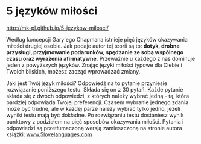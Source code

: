 # 5 języków miłości

http://mk-pl.github.io/5-jezykow-milosci/

Według koncepcji Gary'ego Chapmana istnieje pięć języków okazywania miłości drugiej osobie. Jak podaje autor tej teorii są to: <b>dotyk, drobne przysługi, przyjmowanie podarunków, spędzanie ze sobą wspólnego czasu oraz wyrażenia afirmatywne</b>. Przeważnie u każdego z nas dominuje jeden z powyższych języków. Znając języki miłości typowe dla Ciebie i Twoich bliskich, możesz zacząć wprowadzać zmiany.

Jaki jest Twój język miłości? Odpowiedź na to pytanie przyniesie rozwiązanie poniższego testu. Składa się on z 30 pytań. Każde pytanie składa się z dwóch odpowiedzi, z których należy wybrać jedną - tą, która bardziej odpowiada Twojej preferencji. Czasem wybranie jednego zdania może być trudne, ale w każdej parze należy wybrać tylko jedno, jeżeli wyniki testu mają być dokładne. Po rozwiązaniu testu dostaniesz wynik punktowy z podziałem na pięć sposobów okazywania miłości. Pytania i odpowiedzi są przetłumaczoną wersją zamieszczoną na stronie autora książki: <a href="http://www.5lovelanguages.com">www.5lovelanguages.com</a>
